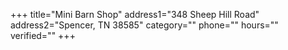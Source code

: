 +++
title="Mini Barn Shop"
address1="348 Sheep Hill Road"
address2="Spencer, TN 38585"
category=""
phone=""
hours=""
verified=""
+++
